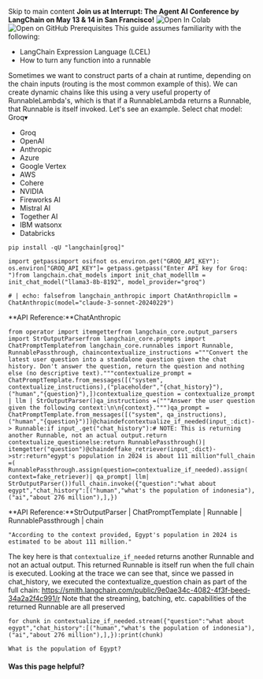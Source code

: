 Skip to main content
**Join us at Interrupt: The Agent AI Conference by LangChain on May 13 & 14 in San Francisco!**
![Open In Colab](https://colab.research.google.com/assets/colab-badge.svg)![Open on GitHub](https://img.shields.io/badge/Open%20on%20GitHub-grey?logo=github&logoColor=white)
Prerequisites
This guide assumes familiarity with the following:
  * LangChain Expression Language (LCEL)
  * How to turn any function into a runnable


Sometimes we want to construct parts of a chain at runtime, depending on the chain inputs (routing is the most common example of this). We can create dynamic chains like this using a very useful property of RunnableLambda's, which is that if a RunnableLambda returns a Runnable, that Runnable is itself invoked. Let's see an example.
Select chat model:
Groq▾
* Groq
* OpenAI
* Anthropic
* Azure
* Google Vertex
* AWS
* Cohere
* NVIDIA
* Fireworks AI
* Mistral AI
* Together AI
* IBM watsonx
* Databricks
```
pip install -qU "langchain[groq]"
```

```
import getpassimport osifnot os.environ.get("GROQ_API_KEY"): os.environ["GROQ_API_KEY"]= getpass.getpass("Enter API key for Groq: ")from langchain.chat_models import init_chat_modelllm = init_chat_model("llama3-8b-8192", model_provider="groq")
```

```
# | echo: falsefrom langchain_anthropic import ChatAnthropicllm = ChatAnthropic(model="claude-3-sonnet-20240229")
```

**API Reference:**ChatAnthropic
```
from operator import itemgetterfrom langchain_core.output_parsers import StrOutputParserfrom langchain_core.prompts import ChatPromptTemplatefrom langchain_core.runnables import Runnable, RunnablePassthrough, chaincontextualize_instructions ="""Convert the latest user question into a standalone question given the chat history. Don't answer the question, return the question and nothing else (no descriptive text)."""contextualize_prompt = ChatPromptTemplate.from_messages([("system", contextualize_instructions),("placeholder","{chat_history}"),("human","{question}"),])contextualize_question = contextualize_prompt | llm | StrOutputParser()qa_instructions =("""Answer the user question given the following context:\n\n{context}.""")qa_prompt = ChatPromptTemplate.from_messages([("system", qa_instructions),("human","{question}")])@chaindefcontextualize_if_needed(input_:dict)-> Runnable:if input_.get("chat_history"):# NOTE: This is returning another Runnable, not an actual output.return contextualize_questionelse:return RunnablePassthrough()| itemgetter("question")@chaindeffake_retriever(input_:dict)->str:return"egypt's population in 2024 is about 111 million"full_chain =(  RunnablePassthrough.assign(question=contextualize_if_needed).assign(    context=fake_retriever)| qa_prompt| llm| StrOutputParser())full_chain.invoke({"question":"what about egypt","chat_history":[("human","what's the population of indonesia"),("ai","about 276 million"),],})
```

**API Reference:**StrOutputParser | ChatPromptTemplate | Runnable | RunnablePassthrough | chain
```
"According to the context provided, Egypt's population in 2024 is estimated to be about 111 million."
```

The key here is that `contextualize_if_needed` returns another Runnable and not an actual output. This returned Runnable is itself run when the full chain is executed.
Looking at the trace we can see that, since we passed in chat_history, we executed the contextualize_question chain as part of the full chain: https://smith.langchain.com/public/9e0ae34c-4082-4f3f-beed-34a2a2f4c991/r
Note that the streaming, batching, etc. capabilities of the returned Runnable are all preserved
```
for chunk in contextualize_if_needed.stream({"question":"what about egypt","chat_history":[("human","what's the population of indonesia"),("ai","about 276 million"),],}):print(chunk)
```

```
What is the population of Egypt?
```

#### Was this page helpful?
